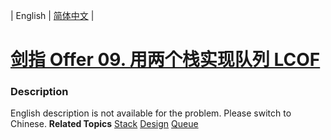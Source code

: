 | English | [简体中文](README.md) |

# [剑指 Offer 09. 用两个栈实现队列 LCOF](https://leetcode-cn.com/problems/yong-liang-ge-zhan-shi-xian-dui-lie-lcof)
 ### Description
English description is not available for the problem. Please switch to Chinese.
**Related Topics**  [Stack](https://leetcode-cn.com/tag/stack) [Design](https://leetcode-cn.com/tag/design) [Queue](https://leetcode-cn.com/tag/queue) 